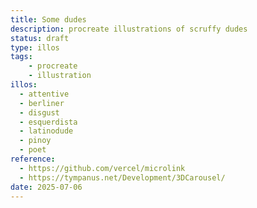 ```yaml
---
title: Some dudes
description: procreate illustrations of scruffy dudes
status: draft
type: illos
tags:
    - procreate
    - illustration
illos:
  - attentive
  - berliner
  - disgust
  - esquerdista
  - latinodude
  - pinoy
  - poet
reference:
  - https://github.com/vercel/microlink
  - https://tympanus.net/Development/3DCarousel/
date: 2025-07-06
---
```

